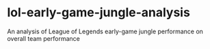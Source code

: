 # lol-early-game-jungle-analysis
 An analysis of League of Legends early-game jungle performance on overall team performance 
